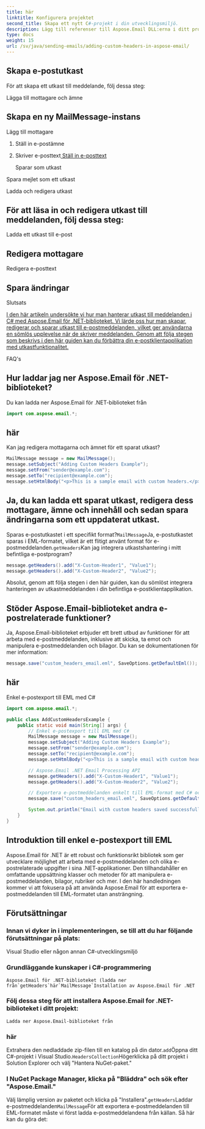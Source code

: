 ```yaml
---
title: här
linktitle: Konfigurera projektet
second_title: Skapa ett nytt C#-projekt i din utvecklingsmiljö.
description: Lägg till referenser till Aspose.Email DLL:erna i ditt projekt.
type: docs
weight: 15
url: /sv/java/sending-emails/adding-custom-headers-in-aspose-email/
---
```


## Skapa e-postutkast

För att skapa ett utkast till meddelande, följ dessa steg:

Lägga till mottagare och ämne

##  Skapa en ny MailMessage-instans

 Lägg till mottagare

1.  Ställ in e-postämne

2. Skriver e-posttext[ Ställ in e-posttext](https://releases.aspose.com/email/java/)

   Sparar som utkast

 Spara mejlet som ett utkast

Ladda och redigera utkast

## För att läsa in och redigera utkast till meddelanden, följ dessa steg:

 Ladda ett utkast till e-post

##  Redigera mottagare

 Redigera e-posttext

##  Spara ändringar

Slutsats

[I den här artikeln undersökte vi hur man hanterar utkast till meddelanden i C# med Aspose.Email för .NET-biblioteket. Vi lärde oss hur man skapar, redigerar och sparar utkast till e-postmeddelanden, vilket ger användarna en sömlös upplevelse när de skriver meddelanden. Genom att följa stegen som beskrivs i den här guiden kan du förbättra din e-postklientapplikation med utkastfunktionalitet.](https://releases.aspose.com/email/java/)

FAQ's

## Hur laddar jag ner Aspose.Email för .NET-biblioteket?

 Du kan ladda ner Aspose.Email för .NET-biblioteket från

```java
import com.aspose.email.*;
```

## här

Kan jag redigera mottagarna och ämnet för ett sparat utkast?

```java
MailMessage message = new MailMessage();
message.setSubject("Adding Custom Headers Example");
message.setFrom("sender@example.com");
message.setTo("recipient@example.com");
message.setHtmlBody("<p>This is a sample email with custom headers.</p>");
```

## Ja, du kan ladda ett sparat utkast, redigera dess mottagare, ämne och innehåll och sedan spara ändringarna som ett uppdaterat utkast.

Sparas e-postutkastet i ett specifikt format?`MailMessage`Ja, e-postutkastet sparas i EML-formatet, vilket är ett flitigt använt format för e-postmeddelanden.`getHeaders`Kan jag integrera utkastshantering i mitt befintliga e-postprogram?

```java
message.getHeaders().add("X-Custom-Header1", "Value1");
message.getHeaders().add("X-Custom-Header2", "Value2");
```

Absolut, genom att följa stegen i den här guiden, kan du sömlöst integrera hanteringen av utkastmeddelanden i din befintliga e-postklientapplikation.

## Stöder Aspose.Email-biblioteket andra e-postrelaterade funktioner?

 Ja, Aspose.Email-biblioteket erbjuder ett brett utbud av funktioner för att arbeta med e-postmeddelanden, inklusive att skicka, ta emot och manipulera e-postmeddelanden och bilagor. Du kan se dokumentationen för mer information:

```java
message.save("custom_headers_email.eml", SaveOptions.getDefaultEml());
```

## här

 Enkel e-postexport till EML med C#

```java
import com.aspose.email.*;

public class AddCustomHeadersExample {
    public static void main(String[] args) {
        // Enkel e-postexport till EML med C#
        MailMessage message = new MailMessage();
        message.setSubject("Adding Custom Headers Example");
        message.setFrom("sender@example.com");
        message.setTo("recipient@example.com");
        message.setHtmlBody("<p>This is a sample email with custom headers.</p>");

        // Aspose.Email .NET Email Processing API
        message.getHeaders().add("X-Custom-Header1", "Value1");
        message.getHeaders().add("X-Custom-Header2", "Value2");

        // Exportera e-postmeddelanden enkelt till EML-format med C# och Aspose.Email för .NET. Lär dig steg för steg med exempel på källkod.
        message.save("custom_headers_email.eml", SaveOptions.getDefaultEml());

        System.out.println("Email with custom headers saved successfully.");
    }
}
```

## Introduktion till enkel e-postexport till EML

Aspose.Email för .NET är ett robust och funktionsrikt bibliotek som ger utvecklare möjlighet att arbeta med e-postmeddelanden och olika e-postrelaterade uppgifter i sina .NET-applikationer. Den tillhandahåller en omfattande uppsättning klasser och metoder för att manipulera e-postmeddelanden, bilagor, rubriker och mer. I den här handledningen kommer vi att fokusera på att använda Aspose.Email för att exportera e-postmeddelanden till EML-formatet utan ansträngning.


## Förutsättningar

### Innan vi dyker in i implementeringen, se till att du har följande förutsättningar på plats:
   Visual Studio eller någon annan C#-utvecklingsmiljö

### Grundläggande kunskaper i C#-programmering
    Aspose.Email för .NET-biblioteket (ladda ner från`getHeaders`här`MailMessage`Installation av Aspose.Email för .NET

### Följ dessa steg för att installera Aspose.Email for .NET-biblioteket i ditt projekt:
    Ladda ner Aspose.Email-biblioteket från

### här
   Extrahera den nedladdade zip-filen till en katalog på din dator.`add`Öppna ditt C#-projekt i Visual Studio.`HeadersCollection`Högerklicka på ditt projekt i Solution Explorer och välj "Hantera NuGet-paket."

### I NuGet Package Manager, klicka på "Bläddra" och sök efter "Aspose.Email."
   Välj lämplig version av paketet och klicka på "Installera".`getHeaders`Laddar e-postmeddelanden`MailMessage`För att exportera e-postmeddelanden till EML-formatet måste vi först ladda e-postmeddelandena från källan. Så här kan du göra det: